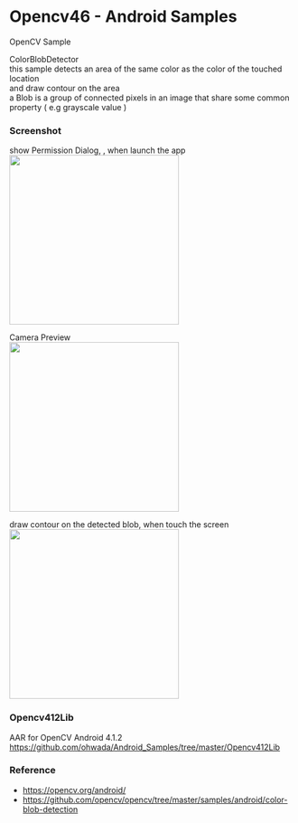 Opencv46 - Android Samples
===============

OpenCV Sample <br/>

ColorBlobDetector <br/>
this sample detects an area of ​​the same color as the color of the touched location <br/>
and draw contour on the area <br/>
a Blob is a group of connected pixels in an image that share some common property ( e.g grayscale value )  <br/>

### Screenshot <br/>
show Permission Dialog, , when launch the app <br/>
<image src="https://raw.githubusercontent.com/ohwada/Android_Samples/master/Opencv46/screensht/opencv46_camra_permission.png" width="300" /><br/>

Camera Preview <br/>
<image src="https://raw.githubusercontent.com/ohwada/Android_Samples/master/Opencv46/screensht/opencv46_preview.png" width="300" /><br/>

draw contour on the detected blob, when touch the screen <br/>
<image src="https://raw.githubusercontent.com/ohwada/Android_Samples/master/Opencv46/screensht/opencv46_color_blob_detect.png" width="300" /><br/>


### Opencv412Lib <br/>
AAR for OpenCV Android 4.1.2 <br/>
https://github.com/ohwada/Android_Samples/tree/master/Opencv412Lib <br/>

### Reference <br/>
- https://opencv.org/android/
- https://github.com/opencv/opencv/tree/master/samples/android/color-blob-detection

